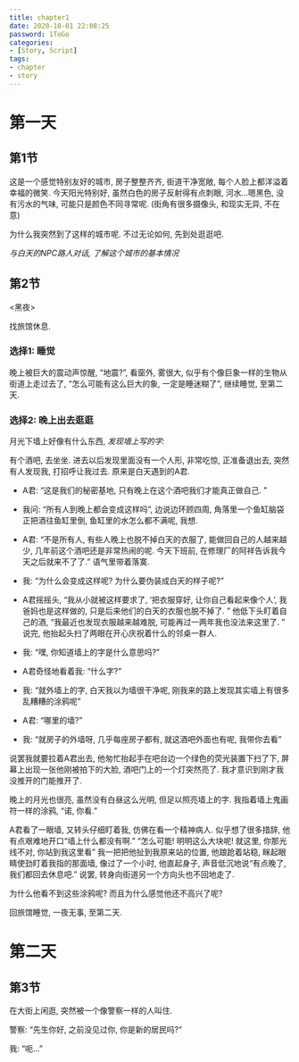 ```yaml
---
title: chapter1
date: 2020-10-01 22:08:25
password: 1ToGo
categories:
- [Story, Script]
tags:
- chapter
- story
---
```


# 第一天

## 第1节

这是一个感觉特别友好的城市, 房子整整齐齐, 街道干净宽敞, 每个人脸上都洋溢着幸福的微笑. 今天阳光特别好, 虽然白色的房子反射得有点刺眼, 河水...嗯黑色, 没有污水的气味, 可能只是颜色不同寻常呢. (街角有很多摄像头, 和现实无异, 不在意)

为什么我突然到了这样的城市呢. 不过无论如何, 先到处逛逛吧. 

*与白天的NPC路人对话, 了解这个城市的基本情况*

## 第2节

<黑夜>

找旅馆休息.

### 选择1: 睡觉

晚上被巨大的震动声惊醒, “地震?”, 看窗外, 雾很大, 似乎有个像巨象一样的生物从街道上走过去了, “怎么可能有这么巨大的象, 一定是睡迷糊了”,  继续睡觉, 至第二天.  

### 选择2: 晚上出去逛逛

月光下墙上好像有什么东西, *发现墙上写的字:*

有个酒吧, 去坐坐. 进去以后发现里面没有一个人形, 非常吃惊, 正准备退出去, 突然有人发现我, 打招呼让我过去. 原来是白天遇到的A君. 

- A君: “这是我们的秘密基地, 只有晚上在这个酒吧我们才能真正做自己. ”

- 我问: “所有人到晚上都会变成这样吗”, 边说边环顾四周, 角落里一个鱼缸脑袋正把酒往鱼缸里倒, 鱼缸里的水怎么都不满呢, 我想.
- A君: “不是所有人, 有些人晚上也脱不掉白天的衣服了, 能做回自己的人越来越少, 几年前这个酒吧还是非常热闹的呢. 今天下班前, 在修理厂的阿祥告诉我今天之后就来不了了.” 语气里带着落寞.
- 我: “为什么会变成这样呢? 为什么要伪装成白天的样子呢?”
- A君摇摇头, “我从小就被这样要求了, ‘把衣服穿好, 让你自己看起来像个人’, 我爸妈也是这样做的, 只是后来他们的白天的衣服也脱不掉了. ” 他低下头盯着自己的酒, “我最近也发现衣服越来越难脱, 可能再过一两年我也没法来这里了. ” 说完, 他抬起头扫了两眼在开心庆祝着什么的邻桌一群人. 
- 我: “嘿, 你知道墙上的字是什么意思吗?”
- A君奇怪地看着我: “什么字?”
- 我: “就外墙上的字, 白天我以为墙很干净呢, 刚我来的路上发现其实墙上有很多乱糟糟的涂鸦呢”
- A君: “哪里的墙?”
- 我: “就房子的外墙呀, 几乎每座房子都有, 就这酒吧外面也有呢, 我带你去看”

说罢我就要拉着A君出去, 他匆忙抬起手在吧台边一个绿色的荧光装置下扫了下, 屏幕上出现一张他刚被拍下的大脸, 酒吧门上的一个灯突然亮了. 我才意识到刚才我没推开的门能推开了. 

晚上的月光也很亮, 虽然没有白昼这么光明, 但足以照亮墙上的字. 我指着墙上鬼画符一样的涂鸦, “诺, 你看.”

A君看了一眼墙, 又转头仔细盯着我, 仿佛在看一个精神病人. 似乎想了很多措辞, 他有点艰难地开口“墙上什么都没有啊.” “怎么可能! 明明这么大块呢! 就这里, 你那光线不对, 你站到我这里看” 我一把把他扯到我原来站的位置, 他踉跄着站稳, 眯起眼睛使劲盯着我指的那面墙, 像过了一个小时, 他直起身子, 声音低沉地说“有点晚了, 我们都回去休息吧.” 说罢, 转身向街道另一个方向头也不回地走了. 

为什么他看不到这些涂鸦呢? 而且为什么感觉他还不高兴了呢?

回旅馆睡觉, 一夜无事, 至第二天. 

# 第二天

## 第3节

在大街上闲逛, 突然被一个像警察一样的人叫住. 

警察: “先生你好, 之前没见过你, 你是新的居民吗?”

我: “呃...”